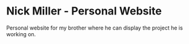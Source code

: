 # Nick Miller - Personal Website

Personal website for my brother where he can display the project he is working on.
